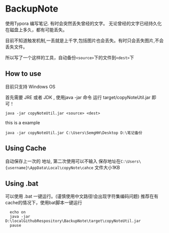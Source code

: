 # BackupNote

使用Typora 编写笔记. 有时会突然丢失曾经的文字。
无论曾经的文字已经持久化在磁盘上多久，都有可能丢失。

目前不知道触发机制,一丢就是上千字,包括图片也会丢失。有时只会丢失图片,不会丢失文件。

所以写了一个这样的工具，自动备份`<source>`下的文件到`<dest>`下



## How to use 

目前只支持 Windows OS

首先需要 JRE 或者 JDK , 使用java -jar 命令 运行 target/copyNoteUtil.jar 即可！

`java -jar copyNoteUtil.jar <source> <dest>`


this is a example 

`java -jar copyNoteUtil.jar C:\Users\SemgHH\Desktop D:\笔记备份`



## Using Cache

自动保存上一次的<source> <dest>地址, 第二次使用可以不输入 <source> <dest>
保存地址在`C:\Users\{username}\AppData\Local\copyNote\cahce` 文件大小1KB


## Using .bat

可以使用 .bat 一键运行。(谨慎使用中文路径!会出现字符集编码问题)
推荐在有cache的情况下，使用bat脚本一键运行

```shell
  echo on
  java -jar D:\localGithubRespository\BackupNote\target\copyNoteUtil.jar
  pause

